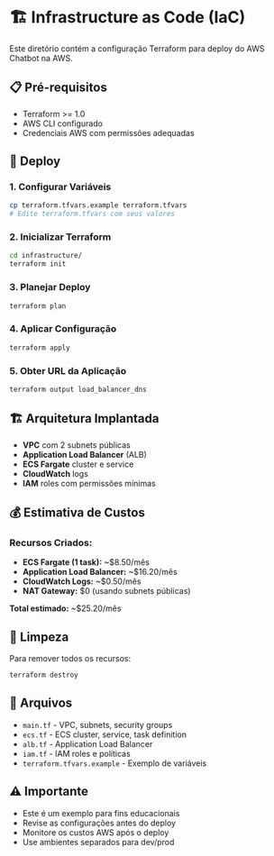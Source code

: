 # 🏗️ Infrastructure as Code (IaC)

Este diretório contém a configuração Terraform para deploy do AWS Chatbot na AWS.

## 📋 Pré-requisitos

- Terraform >= 1.0
- AWS CLI configurado
- Credenciais AWS com permissões adequadas

## 🚀 Deploy

### 1. Configurar Variáveis
```bash
cp terraform.tfvars.example terraform.tfvars
# Edite terraform.tfvars com seus valores
```

### 2. Inicializar Terraform
```bash
cd infrastructure/
terraform init
```

### 3. Planejar Deploy
```bash
terraform plan
```

### 4. Aplicar Configuração
```bash
terraform apply
```

### 5. Obter URL da Aplicação
```bash
terraform output load_balancer_dns
```

## 🏗️ Arquitetura Implantada

- **VPC** com 2 subnets públicas
- **Application Load Balancer** (ALB)
- **ECS Fargate** cluster e service
- **CloudWatch** logs
- **IAM** roles com permissões mínimas

## 💰 Estimativa de Custos

### Recursos Criados:
- **ECS Fargate (1 task):** ~$8.50/mês
- **Application Load Balancer:** ~$16.20/mês
- **CloudWatch Logs:** ~$0.50/mês
- **NAT Gateway:** $0 (usando subnets públicas)

**Total estimado:** ~$25.20/mês

## 🧹 Limpeza

Para remover todos os recursos:
```bash
terraform destroy
```

## 📁 Arquivos

- `main.tf` - VPC, subnets, security groups
- `ecs.tf` - ECS cluster, service, task definition
- `alb.tf` - Application Load Balancer
- `iam.tf` - IAM roles e políticas
- `terraform.tfvars.example` - Exemplo de variáveis

## ⚠️ Importante

- Este é um exemplo para fins educacionais
- Revise as configurações antes do deploy
- Monitore os custos AWS após o deploy
- Use ambientes separados para dev/prod